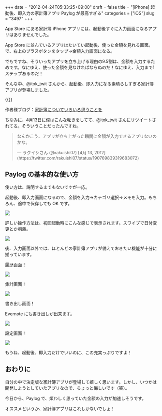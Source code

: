 +++
date = "2012-04-24T05:33:25+09:00"
draft = false
title = "[iPhone] 起動後、即入力の家計簿アプリ Paylog が最高すぎる"
categories = ["iOS"]
slug = "3497"
+++

App Store にある家計簿 iPhone アプリには、起動後すぐに入力画面になるアプリはありませんでした。

App Store に並んでいるアプリはたいてい起動後、使った金額を見れる画面。で、右上のプラスボタンをタップ→金額入力画面になる。

でもですね、そういったアプリを立ち上げる理由の9.5割は、金額を入力するためです。なにゆえ、使った金額を見なければならぬのだ！なにゆえ、入力まで1ステップあるのだ！

そんな中、@itok_twit さんから、起動後、即入力になる素晴らしすぎる家計簿アプリが登場しました。

{{<app id="506443954" title="かんたん支払い記録 Paylog 1.0（￥85）" src="http://a4.mzstatic.com/us/r1000/099/Purple/v4/e3/61/e4/e361e4a4-0e98-795f-cfc5-030f7c9aaca3/mza_5600187474121149462.100x100-75.jpg">}}

作者様ブログ：[家計簿についていろいろ思うことを](http://itok.jp/blog/2012/04/23/household_account_book/)

ちなみに、4月13日に僕はこんな呟きをしてて、@itok_twit さんにリツイートされてる。そういうことだったんですね。

<blockquote class="twitter-tweet" lang="ja"><p>なんかこう、アプリが立ち上がった瞬間に金額が入力できるアプリないのかな。</p>&mdash; ラクイシさん (@rakuishi07) [4月 13, 2012](https://twitter.com/rakuishi07/status/190769839319683072)</p></blockquote>


## Paylog の基本的な使い方

使い方は、説明するまでもないですが一応。

起動後、即入力画面になるので、金額を入力→カテゴリ選択→メモを入力。もちろん、途中で保存しても OK です。

![](/images/2012/04/3497_1.png)

詳しい操作方法は、初回起動時にこんな感じで表示されます。スワイプで日付変更とか胸熱。

![](/images/2012/04/3497_2.png)

後、入力画面以外では、ほとんどの家計簿アプリが備えておきたい機能が十分に揃っています。

履歴画面！

![](/images/2012/04/3497_3.png)

集計画面！

![](/images/2012/04/3497_4.png)

書き出し画面！

Evernote にも書き出しが出来ます。

![](/images/2012/04/3497_5.png)

設定画面！

![](/images/2012/04/3497_6.png)

もうね、起動後、即入力だけでいいのに、この充実っぷりですよ！

## おわりに

自分の中で決定版な家計簿アプリが登場して嬉しく思います。しかし、いつかは開発しようとしていたアプリなので、ちょっと悔しいです（笑）。

今日から、Paylog で、煩わしく思っていた金額の入力が加速しそうです。

オススメというか、家計簿アプリはこれしかないでしょ！
